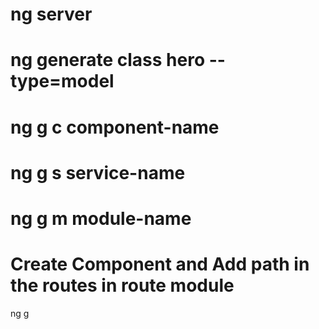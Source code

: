 
# ng server

# ng generate class hero --type=model
# ng g c component-name
# ng g s service-name
# ng g m module-name
# Create Component and Add path in the routes in route module
ng g 
